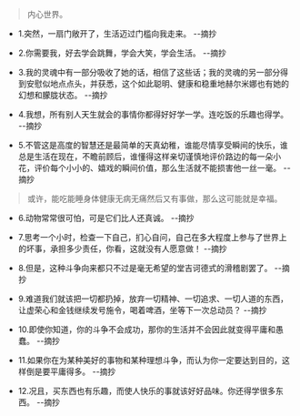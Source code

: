 >内心世界。

- 1.突然，一扇门敞开了，生活迈过门槛向我走来。 --摘抄

- 2.你需要我，好去学会跳舞，学会大笑，学会生活。 --摘抄

- 3.我的灵魂中有一部分吸收了她的话，相信了这些话；我的灵魂的另一部分得到安慰似地点点头，并获悉，这个如此聪明、健康和稳重地赫尔米娜也有她的幻想和朦胧状态。 --摘抄

- 4.我想，所有别人天生就会的事情你都得好好学一学。连吃饭的乐趣也得学。 --摘抄

- 5.不管这是高度的智慧还是最简单的天真幼稚，谁能尽情享受瞬间的快乐，谁总是生活在现在，不瞻前顾后，谁懂得这样亲切谨慎地评价路边的每一朵小花，评价每个小小的、嬉戏的瞬间价值，那么生活就不能损害他一丝一毫。 --摘抄

>或许，能吃能睡身体健康无病无痛然后又有事做，那么这可能就是幸福。

- 6.动物常常很可怕，可是它们比人还真诚。 --摘抄

- 7.思考一个小时，检查一下自己，扪心自问，自己在多大程度上参与了世界上的坏事，承担多少责任，你看，这就没有人愿意做！ --摘抄

- 8.但是，这种斗争向来都只不过是毫无希望的堂吉诃德式的滑稽剧罢了。 --摘抄

- 9.难道我们就该把一切都扔掉，放弃一切精神、一切追求、一切人道的东西，让虚荣心和金钱继续发号施令，喝着啤酒，坐等下一次总动员？ --摘抄

- 10.即使你知道，你的斗争不会成功，那你的生活并不会因此就变得平庸和愚蠢。 --摘抄

- 11.如果你在为某种美好的事物和某种理想斗争，而认为你一定要达到目的，这样倒是要平庸得多。 --摘抄

- 12.况且，买东西也有乐趣，而使人快乐的事就该好好品味。你还得学很多东西。 --摘抄
